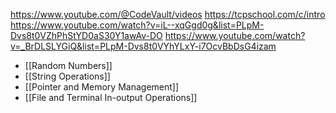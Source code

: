 
https://www.youtube.com/@CodeVault/videos
https://tcpschool.com/c/intro
https://www.youtube.com/watch?v=iL--xqGgd0g&list=PLpM-Dvs8t0VZhPhStYD0aS30Y1awAv-DO
https://www.youtube.com/watch?v=_BrDLSLYGiQ&list=PLpM-Dvs8t0VYhYLxY-i7OcvBbDsG4izam

- [[Random Numbers]]
- [[String Operations]]
- [[Pointer and Memory Management]]
- [[File and Terminal In-output Operations]]




